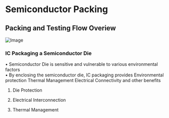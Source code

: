 # Semiconductor Packing

## Packing and Testing Flow Overiew
![Image](https://github.com/user-attachments/assets/5e47ecd1-02f0-4f02-8eac-bd82c742a931)
### IC Packaging a Semiconductor Die
• Semiconductor Die is sensitive and vulnerable to various environmental factors  
• By enclosing the semiconductor die, IC packaging provides
Environmental protection
Thermal Management 
Electrical Connectivity and other benefits

1. Die Protection

2. Electrical Interconnection

3. Thermal Management 



